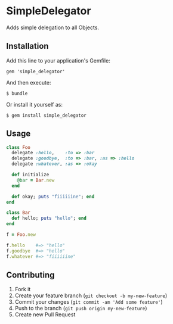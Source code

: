 # SimpleDelegator

Adds simple delegation to all Objects.

## Installation

Add this line to your application's Gemfile:

    gem 'simple_delegator'

And then execute:

    $ bundle

Or install it yourself as:

    $ gem install simple_delegator

## Usage

``` ruby
class Foo
  delegate :hello,    :to => :bar
  delegate :goodbye,  :to => :bar, :as => :hello
  delegate :whatever, :as => :okay

  def initialize
    @bar = Bar.new
  end

  def okay; puts "fiiiiiine"; end
end

class Bar
  def hello; puts "hello"; end
end

f = Foo.new

f.hello    #=> "hello"
f.goodbye  #=> "hello"
f.whatever #=> "fiiiiiine"
```

## Contributing

1. Fork it
2. Create your feature branch (`git checkout -b my-new-feature`)
3. Commit your changes (`git commit -am 'Add some feature'`)
4. Push to the branch (`git push origin my-new-feature`)
5. Create new Pull Request
